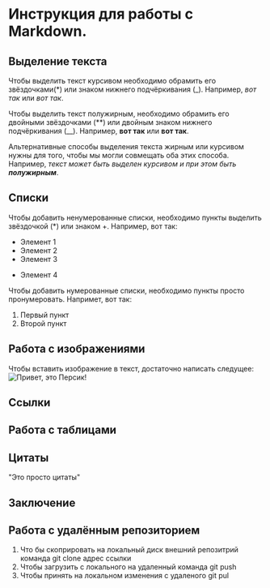 # Инструкция для работы с Markdown.

## Выделение текста

Чтобы выделить текст курсивом необходимо обрамить его звёздочками(*) или знаком нижнего подчёркивания (_). Например, *вот так* или _вот так_.

Чтобы выделить текст полужирным, необходимо обрамить его двойными звёздочками (**) или двойным знаком нижнего подчёркивания (__). Например, **вот так** или __вот так__.

Альтернативные способы выделения текста жирным или курсивом нужны для того, чтобы мы могли совмещать оба этих способа. Например, _текст может быть выделен курсивом и при этом быть **полужирным**_.

## Списки

Чтобы добавить ненумерованные списки, необходимо пункты выделить звёздочкой (*) или знаком +. Например, вот так:
* Элемент 1
* Элемент 2
* Элемент 3
+ Элемент 4

Чтобы добавить нумерованные списки, необходимо пункты просто пронумеровать. Напримет, вот так:
1. Первый пункт
2. Второй пункт

## Работа с изображениями

Чтобы вставить изображение в текст, достаточно написать следущее: ![Привет, это Персик!](Persic.jpg)
## Ссылки

## Работа с таблицами

## Цитаты

"Это просто цитаты"

## Заключение

## Работа с удалённым репозиторием

1. Что бы скоприровать на локальный диск внешний репозитрий команда git clone адрес ссылки
2. Чтобы загрузить с локального на удаленный команда git push
3. Чтобы принять на локальном изменения с удаленого git pul